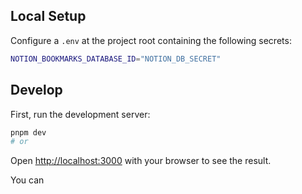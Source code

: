 ## Local Setup
Configure a `.env` at the project root containing the following secrets:

```bash
NOTION_BOOKMARKS_DATABASE_ID="NOTION_DB_SECRET"
```
## Develop

First, run the development server:

```bash
pnpm dev
# or
```





Open [http://localhost:3000](http://localhost:3000) with your browser to see the result.

You can